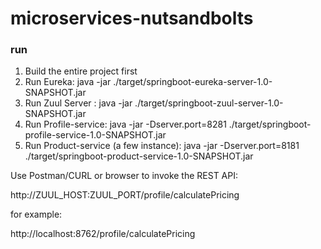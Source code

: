 # microservices-nutsandbolts
### run
1. Build the entire project first
2. Run Eureka: java -jar ./target/springboot-eureka-server-1.0-SNAPSHOT.jar
3. Run Zuul Server : java -jar ./target/springboot-zuul-server-1.0-SNAPSHOT.jar
4. Run Profile-service: java -jar -Dserver.port=8281 ./target/springboot-profile-service-1.0-SNAPSHOT.jar
5. Run Product-service (a few instance): java -jar -Dserver.port=8181 ./target/springboot-product-service-1.0-SNAPSHOT.jar

Use Postman/CURL or browser to invoke the REST API:

http://ZUUL_HOST:ZUUL_PORT/profile/calculatePricing

for example:

http://localhost:8762/profile/calculatePricing
